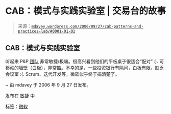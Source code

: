 <!--yml

类别：未分类

日期：2024-05-18 06:04:53

-->

# CAB：模式与实践实验室 | 交易台的故事

> 来源：[`mdavey.wordpress.com/2006/09/27/cab-patterns-and-practices-lab/#0001-01-01`](https://mdavey.wordpress.com/2006/09/27/cab-patterns-and-practices-lab/#0001-01-01)

## CAB：模式与实践实验室

听起来 P&P [团队](http://channel9.msdn.com/showpost.aspx?postid=238321) 非常敏捷/极端。很高兴看到他们的平板桌子很适合“配对” :). 可移动的墙壁（白板），非常酷。不幸的是，一些投资银行有隔间，白板有限，缺乏会议室 :(. Scrum、迭代开发等，微软似乎终于搞清楚了。

~ 由 mdavey 于 2006 年 9 月 27 日发布。

发布在 [敏捷](https://mdavey.wordpress.com/category/agile/) 中

标签：[微软](https://mdavey.wordpress.com/tag/microsoft/)
